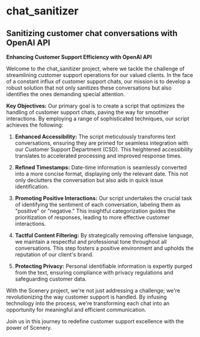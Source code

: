 # chat_sanitizer
## Sanitizing customer chat conversations with OpenAI API

**Enhancing Customer Support Efficiency with OpenAI API**

Welcome to the chat_sanitizer project, where we tackle the challenge of streamlining customer support operations for our valued clients. In the face of a constant influx of customer support chats, our mission is to develop a robust solution that not only sanitizes these conversations but also identifies the ones demanding special attention.

**Key Objectives:**
Our primary goal is to create a script that optimizes the handling of customer support chats, paving the way for smoother interactions. By employing a range of sophisticated techniques, our script achieves the following:

1. **Enhanced Accessibility:** The script meticulously transforms text conversations, ensuring they are primed for seamless integration with our Customer Support Department (CSD). This heightened accessibility translates to accelerated processing and improved response times.

2. **Refined Timestamps:** Date-time information is seamlessly converted into a more concise format, displaying only the relevant date. This not only declutters the conversation but also aids in quick issue identification.

3. **Promoting Positive Interactions:** Our script undertakes the crucial task of identifying the sentiment of each conversation, labeling them as "positive" or "negative." This insightful categorization guides the prioritization of responses, leading to more effective customer interactions.

4. **Tactful Content Filtering:** By strategically removing offensive language, we maintain a respectful and professional tone throughout all conversations. This step fosters a positive environment and upholds the reputation of our client's brand.

5. **Protecting Privacy:** Personal identifiable information is expertly purged from the text, ensuring compliance with privacy regulations and safeguarding customer data.

With the Scenery project, we're not just addressing a challenge; we're revolutionizing the way customer support is handled. By infusing technology into the process, we're transforming each chat into an opportunity for meaningful and efficient communication.

Join us in this journey to redefine customer support excellence with the power of Scenery.
